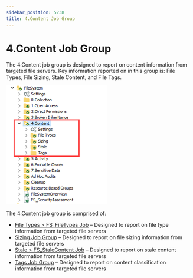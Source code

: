 ```yaml
---
sidebar_position: 5238
title: 4.Content Job Group
---
```


# 4.Content Job Group

The 4.Content job group is designed to report on content information from targeted file servers. Key information reported on in this group is: File Types, File Sizing, Stale Content, and File Tags.

![4.Content Job Group in the Jobs Tree](../../../../../../../static/images/AccessAnalyzer_12.0/Content/Resources/Images/EnterpriseAuditor/Solutions/FileSystem/Content/JobsTree.png "4.Content Job Group in the Jobs Tree")

The 4.Content job group is comprised of:

* [File Types > FS\_FileTypes Job](FS_FileTypes "File Types > FS_FileTypes Job") – Designed to report on file type information from targeted file servers
* [Sizing Job Group](Sizing/Overview "Sizing Job Group") – Designed to report on file sizing information from targeted file servers
* [Stale > FS\_StaleContent Job](FS_StaleContent "Stale > FS_StaleContent Job") – Designed to report on stale content information from targeted file servers
* [Tags Job Group](Tags/Overview "Tags Job Group") – Designed to report on content classification information from targeted file servers